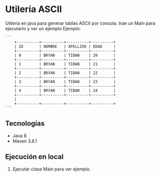 # Utilería ASCII

Utilería en java para generar tablas ASCII por consola.
trae un Main para ejecutarlo y ver un ejemplo
Ejemplo: 
    
    ```
        +----------+----------+----------+----------+
        | ID       | NOMBRE   | APELLIDO | EDAD     |
        +----------+----------+----------+----------+
        | 0        | BRYAN    | TIBAN    | 20       |
        +----------+----------+----------+----------+
        | 1        | BRYAN    | TIBAN    | 21       |
        +----------+----------+----------+----------+
        | 2        | BRYAN    | TIBAN    | 22       |
        +----------+----------+----------+----------+
        | 3        | BRYAN    | TIBAN    | 23       |
        +----------+----------+----------+----------+
        | 4        | BRYAN    | TIBAN    | 24       |
        +----------+----------+----------+----------+
        |
        +----------+----------+----------+----------+
    ```

## Tecnologías

- Java 8
- Maven 3.8.1

## Ejecución en local

1. Ejecutar clase Main para ver ejemplo.